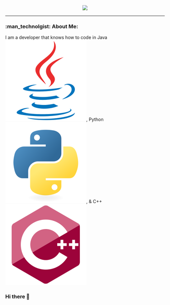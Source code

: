 <div align="center">
  <img src="./assets/Banner.png"/>
</div>

---

### :man_technolgist: About Me: 
I am a developer that knows how to code in Java <img src="./assets/java-icon.svg">, Python <img src="./assets/python-icon.svg">, & C++ <img src="./assets/cplusplus-icon.svg">

### Hi there 👋

<!--
**Creeper76/creeper76** is a ✨ _special_ ✨ repository because its `README.md` (this file) appears on your GitHub profile.

Here are some ideas to get you started:

- 🔭 I’m currently working on ...
- 🌱 I’m currently learning ...
- 👯 I’m looking to collaborate on ...
- 🤔 I’m looking for help with ...
- 💬 Ask me about ...
- 📫 How to reach me: ...
- 😄 Pronouns: ...
- ⚡ Fun fact: ...
-->
